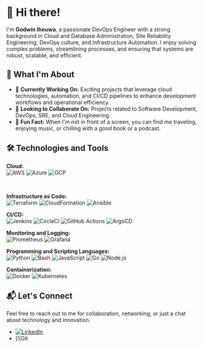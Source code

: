 # 👋 Hi there!

I'm **Godwin Iheuwa**, a passionate DevOps Engineer with a strong background in Cloud and Database Administration, Site Reliability Engineering, DevOps culture, and Infrastructure Automation. I enjoy solving complex problems, streamlining processes, and ensuring that systems are robust, scalable, and efficient.

## 🌟 What I'm About

- 🔧 **Currently Working On:** Exciting projects that leverage cloud technologies, automation, and CI/CD pipelines to enhance development workflows and operational efficiency.
- 🤝 **Looking to Collaborate On:** Projects related to Software Development, DevOps, SRE, and Cloud Engineering.
- 🎉 **Fun Fact:** When I'm not in front of a screen, you can find me traveling, enjoying music, or chilling with a good book or a podcast.

## 🛠️ Technologies and Tools

**Cloud:**  
![AWS](https://img.shields.io/badge/AWS-%23FF9900.svg?style=flat&logo=amazon-aws&logoColor=white) ![Azure](https://img.shields.io/badge/Azure-%230072C6.svg?style=flat&logo=microsoft-azure&logoColor=white) ![GCP](https://img.shields.io/badge/Google%20Cloud-%234285F4.svg?style=flat&logo=google-cloud&logoColor=white)

<br>

**Infrastructure as Code:**  
![Terraform](https://img.shields.io/badge/Terraform-%235835CC.svg?style=flat&logo=terraform&logoColor=white) ![CloudFormation](https://img.shields.io/badge/AWS%20CloudFormation-%23FF9900.svg?style=flat&logo=amazon-aws&logoColor=white) ![Ansible](https://img.shields.io/badge/Ansible-%23EE0000.svg?style=flat&logo=ansible&logoColor=white)

**CI/CD:**  
![Jenkins](https://img.shields.io/badge/Jenkins-%232C5263.svg?style=flat&logo=jenkins&logoColor=white) ![CircleCI](https://img.shields.io/badge/CircleCI-%233EAAAF.svg?style=flat&logo=circleci&logoColor=white) ![GitHub Actions](https://img.shields.io/badge/GitHub%20Actions-%232671E5.svg?style=flat&logo=github-actions&logoColor=white) ![ArgoCD](https://img.shields.io/badge/ArgoCD-%23205384.svg?style=flat&logo=argo&logoColor=white)

**Monitoring and Logging:**  
![Prometheus](https://img.shields.io/badge/Prometheus-%23E6522C.svg?style=flat&logo=prometheus&logoColor=white) ![Grafana](https://img.shields.io/badge/Grafana-%23F46800.svg?style=flat&logo=grafana&logoColor=white)

**Programming and Scripting Languages:**  
![Python](https://img.shields.io/badge/Python-%233776AB.svg?style=flat&logo=python&logoColor=white) ![Bash](https://img.shields.io/badge/Bash-%234EAA25.svg?style=flat&logo=gnu-bash&logoColor=white) ![JavaScript](https://img.shields.io/badge/JavaScript-%23F7DF1E.svg?style=flat&logo=javascript&logoColor=black) ![Go](https://img.shields.io/badge/Go-%2300ADD8.svg?style=flat&logo=go&logoColor=white) ![Node.js](https://img.shields.io/badge/Node.js-%23339933.svg?style=flat&logo=node.js&logoColor=white)

**Containerization:**  
![Docker](https://img.shields.io/badge/Docker-%232496ED.svg?style=flat&logo=docker&logoColor=white) ![Kubernetes](https://img.shields.io/badge/Kubernetes-%23326CE5.svg?style=flat&logo=kubernetes&logoColor=white)

## 📬 Let's Connect

Feel free to reach out to me for collaboration, networking, or just a chat about technology and innovation.

- [![LinkedIn](https://img.shields.io/badge/LinkedIn-0077B5?style=flat&logo=linkedin&logoColor=white)](https://www.linkedin.com/in/godwin-iheuwa)
- [![Git
